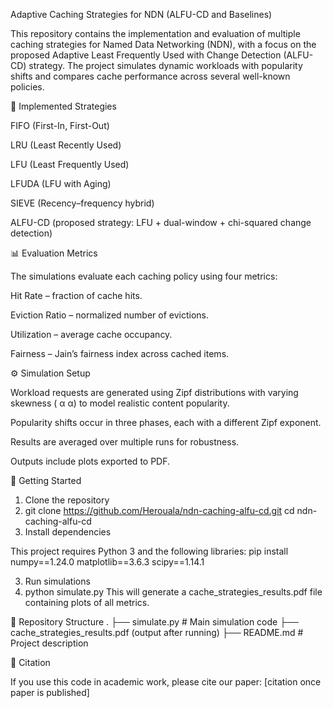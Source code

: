 Adaptive Caching Strategies for NDN (ALFU-CD and Baselines)

This repository contains the implementation and evaluation of multiple caching strategies for Named Data Networking (NDN), with a focus on the proposed Adaptive Least Frequently Used with Change Detection (ALFU-CD) strategy. The project simulates dynamic workloads with popularity shifts and compares cache performance across several well-known policies.

📌 Implemented Strategies

FIFO (First-In, First-Out)

LRU (Least Recently Used)

LFU (Least Frequently Used)

LFUDA (LFU with Aging)

SIEVE (Recency–frequency hybrid)

ALFU-CD (proposed strategy: LFU + dual-window + chi-squared change detection)

📊 Evaluation Metrics

The simulations evaluate each caching policy using four metrics:

Hit Rate – fraction of cache hits.

Eviction Ratio – normalized number of evictions.

Utilization – average cache occupancy.

Fairness – Jain’s fairness index across cached items.

⚙️ Simulation Setup

Workload requests are generated using Zipf distributions with varying skewness (
α
α) to model realistic content popularity.

Popularity shifts occur in three phases, each with a different Zipf exponent.

Results are averaged over multiple runs for robustness.

Outputs include plots exported to PDF.

🚀 Getting Started
1. Clone the repository
2. git clone https://github.com/Herouala/ndn-caching-alfu-cd.git
cd ndn-caching-alfu-cd
2. Install dependencies

This project requires Python 3 and the following libraries:
pip install numpy==1.24.0 matplotlib==3.6.3 scipy==1.14.1

3. Run simulations
4. python simulate.py
This will generate a cache_strategies_results.pdf file containing plots of all metrics.

📂 Repository Structure
.
├── simulate.py                # Main simulation code
├── cache_strategies_results.pdf (output after running)
├── README.md                  # Project description

📘 Citation

If you use this code in academic work, please cite our paper:
[citation once paper is published]

